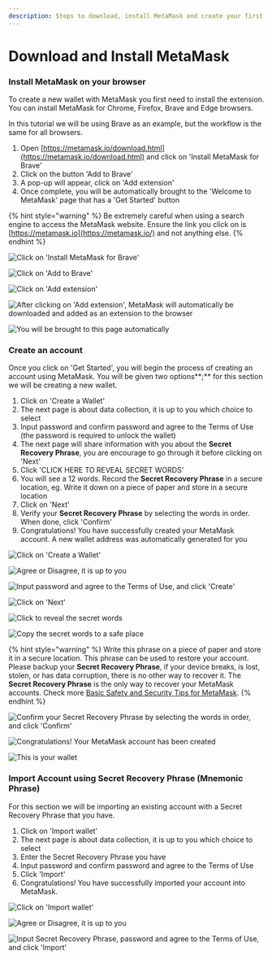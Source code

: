 ```yaml
---
description: Steps to download, install MetaMask and create your first account
---
```


# Download and Install MetaMask

### Install MetaMask on your browser

To create a new wallet with MetaMask you first need to install the extension. You can install MetaMask for Chrome, Firefox, Brave and Edge browsers.

In this tutorial we will be using Brave as an example, but the workflow is the same for all browsers.

1. Open [https://metamask.io/download.html](https://metamask.io/download.html) and click on 'Install MetaMask for Brave'
2. Click on the button 'Add to Brave'
3. A pop-up will appear, click on 'Add extension'
4. Once complete, you will be automatically brought to the 'Welcome to MetaMask' page that has a 'Get Started' button

{% hint style="warning" %}
Be extremely careful when using a search engine to access the MetaMask website. Ensure the link you click on is [https://metamask.io](https://metamask.io/) and not anything else.
{% endhint %}

![Click on 'Install MetaMask for Brave'](../../.gitbook/assets/installmetamask1.png)

![Click on 'Add to Brave'](../../.gitbook/assets/installmetamask2.png)

![Click on 'Add extension'](../../.gitbook/assets/installmetamask3.png)

![After clicking on 'Add extension', MetaMask will automatically be downloaded and added as an extension to the browser](../../.gitbook/assets/installmetamask4.png)

![You will be brought to this page automatically](../../.gitbook/assets/installmetamask5.png)

### Create an account

Once you click on 'Get Started', you will begin the process of creating an account using MetaMask. You will be given two options\*\*;\*\* for this section we will be creating a new wallet.

1. Click on 'Create a Wallet'
2. The next page is about data collection, it is up to you which choice to select
3. Input password and confirm password and agree to the Terms of Use (the password is required to unlock the wallet)
4. The next page will share information with you about the **Secret Recovery Phrase**, you are encourage to go through it before clicking on 'Next'
5. Click 'CLICK HERE TO REVEAL SECRET WORDS'
6. You will see a 12 words. Record the **Secret Recovery Phrase** in a secure location, eg. Write it down on a piece of paper and store in a secure location
7. Click on 'Next'
8. Verify your **Secret Recovery Phrase** by selecting the words in order. When done, click 'Confirm'
9. Congratulations! You have successfully created your MetaMask account. A new wallet address was automatically generated for you

![Click on 'Create a Wallet'](../../.gitbook/assets/installmetamask6.png)

![Agree or Disagree, it is up to you](../../.gitbook/assets/installmetamask7.png)

![Input password and agree to the Terms of Use, and click 'Create'](../../.gitbook/assets/installmetamask8.png)

![Click on 'Next'](../../.gitbook/assets/installmetamask9.png)

![Click to reveal the secret words](../../.gitbook/assets/installmetamask10.png)

![Copy the secret words to a safe place](../../.gitbook/assets/installmetamask11.png)

{% hint style="warning" %}
Write this phrase on a piece of paper and store it in a secure location. This phrase can be used to restore your account. Please backup your **Secret Recovery Phrase**, if your device breaks, is lost, stolen, or has data corruption, there is no other way to recover it. The **Secret Recovery Phrase** is the only way to recover your MetaMask accounts. Check more [Basic Safety and Security Tips for MetaMask](https://metamask.zendesk.com/hc/en-us/articles/360015489591-Basic-Safety-and-Security-Tips-for-MetaMask).
{% endhint %}

![Confirm your Secret Recovery Phrase by selecting the words in order, and click 'Confirm'](../../.gitbook/assets/installmetamask12.png)

![Congratulations! Your MetaMask account has been created](../../.gitbook/assets/installmetamask13.png)

![This is your wallet](../../.gitbook/assets/installmetamask14.png)

### Import Account using Secret Recovery Phrase (Mnemonic Phrase)

For this section we will be importing an existing account with a Secret Recovery Phrase that you have.

1. Click on 'Import wallet'
2. The next page is about data collection, it is up to you which choice to select
3. Enter the Secret Recovery Phrase you have
4. Input password and confirm password and agree to the Terms of Use
5. Click 'Import'
6. Congratulations! You have successfully imported your account into MetaMask.

![Click on 'Import wallet'](../../.gitbook/assets/installmetamask6.png)

![Agree or Disagree, it is up to you](../../.gitbook/assets/installmetamask7.png)

![Input Secret Recovery Phrase, password and agree to the Terms of Use, and click 'Import'](../../.gitbook/assets/importnewacc1.png)
